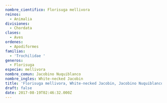 ```yaml
---
nombre_cientifico: Florisuga mellivora
reinos:
  - Animalia
divisiones:
  - Chordata
clases:
  - Aves
ordenes:
  - Apodiformes
familias:
  - 'Trochilidae '
generos:
  - Florisuga
especie: mellivora
nombre_comun: Jacobino Nuquiblanco
nombre_ingles: White-necked Jacobin
title: 'Florisuga mellivora, White-necked Jacobin, Jacobino Nuquiblanco'
draft: false
date: 2017-08-19T02:46:32.000Z
---
```


